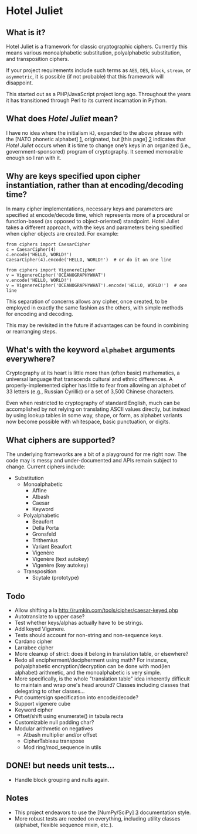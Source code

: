 # Hotel Juliet

## What is it?

Hotel Juliet is a framework for classic cryptographic ciphers.  Currently this means various monoalphabetic substitution, polyalphabetic substitution, and transposition ciphers.

If your project requirements include such terms as `AES`, `DES`, `block`, `stream`, or `asymmetric`, it is possible (if not probable) that this framework will disappoint.

This started out as a PHP/JavaScript project long ago. Throughout the years it has transitioned through Perl to its current incarnation in Python.

## What does _Hotel Juliet_ mean?

I have no idea where the initialism `HJ`, expanded to the above phrase with the [NATO phonetic alphabet] [1], originated, but [this page] [2] indicates that *Hotel Juliet* occurs when it is time to change one’s keys in an organized (i.e., government-sponsored) program of cryptography.  It seemed memorable enough so I ran with it.

  [1]: http://en.wikipedia.org/wiki/NATO_phonetic_alphabet "NATO phonetic alphabet"
  [2]: http://jproc.ca/crypto/terms.html "Common Crypto Terms"


## Why are keys specified upon cipher instantiation, rather than at encoding/decoding time?

In many cipher implementations, necessary keys and parameters are specified at encode/decode time, which represents more of a procedural or function-based (as opposed to object-oriented) standpoint.  Hotel Juliet takes a different approach, with the keys and parameters being specified when cipher objects are created.  For example:

    from ciphers import CaesarCipher
    c = CaesarCipher(4)
    c.encode('HELLO, WORLD!')
    CaesarCipher(4).encode('HELLO, WORLD!')  # or do it on one line

    from ciphers import VigenereCipher
    v = VigenereCipher('OCEANOGRAPHYWHAT')
    v.encode('HELLO, WORLD!')
    v = VigenereCipher('OCEANOGRAPHYWHAT').encode('HELLO, WORLD!')  # one line

This separation of concerns allows any cipher, once created, to be employed in exactly the same fashion as the others, with simple methods for encoding and decoding.

This may be revisited in the future if advantages can be found in combining or rearranging steps.


## What's with the keyword `alphabet` arguments everywhere?

Cryptography at its heart is little more than (often basic) mathematics, a universal language that transcends cultural and ethnic differences.  A properly-implemented cipher has little to fear from allowing an alphabet of 33 letters (e.g., Russian Cyrillic) or a set of 3,500 Chinese characters.

Even when restricted to cryptography of standard English, much can be accomplished by not relying on translating ASCII values directly, but instead by using lookup tables in some way, shape, or form, as alphabet variants now become possible with whitespace, basic punctuation, or digits.


## What ciphers are supported?

The underlying frameworks are a bit of a playground for me right now.  The code may is messy and under-documented and APIs remain subject to change.  Current ciphers include:

  * Substitution
    * Monoalphabetic
      * Affine
      * Atbash
      * Caesar
      * Keyword
    * Polyalphabetic
      * Beaufort
      * Della Porta
      * Gronsfeld
      * Trithemius
      * Variant Beaufort
      * Vigenère
      * Vigenère (text autokey)
      * Vigenère (key autokey)
    * Transposition
      * Scytale (prototype)

## Todo

  - Allow shifting a la <http://rumkin.com/tools/cipher/caesar-keyed.php>
  - Autotranslate to upper case?
  - Test whether keys/alphas actually have to be strings.
  - Add keyed Vigenere.
  - Tests should account for non-string and non-sequence keys.
  - Cardano cipher
  - Larrabee cipher
  - More cleanup of strict: does it belong in translation table, or elsewhere?
  - Redo all encipherment/decipherment using math?  For instance, polyalphabetic
    encryption/decryption can be done with mod(len alphabet) arithmetic,
    and the monoalphabetic is very simple.
  - More specifically, is the whole "translation table" idea inherently difficult
    to maintain and wrap one's head around?  Classes including classes that
    delegating to other classes...
  - Put countersign specification into encode/decode?
  - Support vigenere cube
  - Keyword cipher
  - Offset/shift using enumerate() in tabula recta
  - Customizable null padding char?
  - Modular arithmetic on negatives
    - Atbash multiplier and/or offset
    - CipherTableau transpose
    - Mod ring/mod\_sequence in utils

## DONE! but needs unit tests...

  - Handle block grouping and nulls again.


## Notes

  * This project endeavors to use the [NumPy/SciPy] [3] documentation style.
  * More robust tests are needed on everything, including utility classes (alphabet, flexible sequence mixin, etc.).


  [3]: https://github.com/numpy/numpy/blob/master/doc/HOWTO_DOCUMENT.rst.txt
